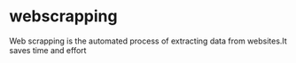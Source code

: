 # webscrapping
Web scrapping is the automated process of extracting data from websites.It saves time and effort
